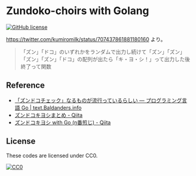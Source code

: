 # Zundoko-choirs with Golang

[![GitHub license](https://img.shields.io/badge/license-CC0-blue.svg)](https://raw.githubusercontent.com/spiegel-im-spiegel/zundoko/master/LICENSE)

https://twitter.com/kumiromilk/status/707437861881180160 より。

>「ズン」「ドコ」のいずれかをランダムで出力し続けて「ズン」「ズン」「ズン」「ズン」「ドコ」の配列が出たら「キ・ヨ・シ！」って出力した後終了って関数

## Reference

- [「ズンドコチェック」なるものが流行っているらしい — プログラミング言語 Go | text.Baldanders.info](http://text.baldanders.info/golang/zundoko-choir/)
- [ズンドコキヨシまとめ - Qiita](http://qiita.com/shunsugai@github/items/971a15461de29563bf90)
- [ズンドコキヨシ with Go (n番煎じ) - Qiita](http://qiita.com/shinderuman@github/items/2ff67c2404647d2b7ea6)

## License

These codes are licensed under CC0.

[![CC0](http://i.creativecommons.org/p/zero/1.0/88x31.png "CC0")](http://creativecommons.org/publicdomain/zero/1.0/deed)
